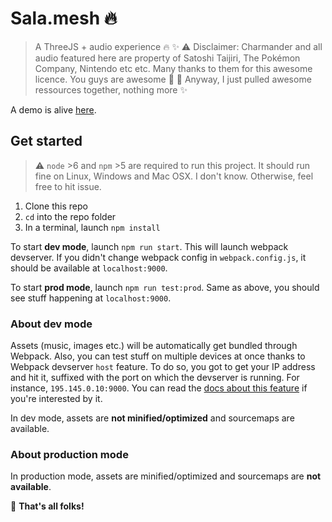 # Sala.mesh :fire:
> A ThreeJS + audio experience :fire: :sparkles:
> :warning: Disclaimer: Charmander and all audio featured here are property of Satoshi Taijiri, The Pokémon Company, Nintendo etc etc. Many thanks to them for this awesome licence. You guys are awesome :metal: :clap: Anyway, I just pulled awesome ressources together, nothing more :sparkles:

A demo is alive [here](https://naomihauret.github.io/sala.mesh).

## Get started
> :warning: `node` >6 and `npm` >5 are required to run this project.
> It should run fine on Linux, Windows and Mac OSX. I don't know. Otherwise, feel free to hit issue.

1. Clone this repo
2. `cd` into the repo folder
3. In a terminal, launch `npm install`

To start **dev mode**, launch `npm run start`. This will launch webpack devserver. If you didn't change webpack config in `webpack.config.js`, it should be available at `localhost:9000`.

To start **prod mode**, launch `npm run test:prod`. Same as above, you should see stuff happening at `localhost:9000`.

### About dev mode
Assets (music, images etc.) will be automatically get bundled through Webpack. Also, you can test stuff on multiple devices at once thanks to Webpack devserver `host` feature. To do so, you got to get your IP address and hit it, suffixed with the port on which the devserver is running. For instance, `195.145.0.10:9000`. You can read the [docs about this feature](https://webpack.js.org/configuration/dev-server/#devserver-host) if you're interested by it.

In dev mode, assets are **not minified/optimized** and sourcemaps are available.

### About production mode
In production mode, assets are minified/optimized and sourcemaps are **not available**.


:checkered_flag: **That's all folks!**